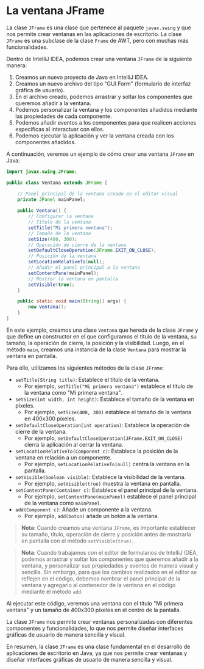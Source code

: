 # La ventana JFrame

La clase `JFrame` es una clase que pertenece al paquete `javax.swing` y que nos permite crear ventanas en las
aplicaciones de escritorio. La clase `JFrame` es una subclase de la clase `Frame` de AWT, pero con muchas más
funcionalidades.

Dentro de IntelliJ IDEA, podemos crear una ventana `JFrame` de la siguiente manera:

1. Creamos un nuevo proyecto de Java en IntelliJ IDEA.
2. Creamos un nuevo archivo del tipo "GUI Form" (formulario de interfaz gráfica de usuario).
3. En el archivo creado, podemos arrastrar y soltar los componentes que queremos añadir a la ventana.
4. Podemos personalizar la ventana y los componentes añadidos mediante las propiedades de cada componente.
5. Podemos añadir eventos a los componentes para que realicen acciones específicas al interactuar con ellos.
6. Podemos ejecutar la aplicación y ver la ventana creada con los componentes añadidos.

A continuación, veremos un ejemplo de cómo crear una ventana `JFrame` en Java:

```java
import javax.swing.JFrame;

public class Ventana extends JFrame {

    // Panel principal de la ventana creado en el editor visual
    private JPanel mainPanel;
    
    public Ventana() {
        // Configurar la ventana
        // Título de la ventana
        setTitle("Mi primera ventana");
        // Tamaño de la ventana
        setSize(400, 300);
        // Operación de cierre de la ventana
        setDefaultCloseOperation(JFrame.EXIT_ON_CLOSE);
        // Posición de la ventana
        setLocationRelativeTo(null);
        // Añadir el panel principal a la ventana
        setContentPane(mainPanel);
        // Mostrar la ventana en pantalla
        setVisible(true);
    }

    public static void main(String[] args) {
        new Ventana();
    }
}
```

En este ejemplo, creamos una clase `Ventana` que hereda de la clase `JFrame` y que define un constructor en el que
configuramos el título de la ventana, su tamaño, la operación de cierre, la posición y la visibilidad. Luego, en el
método `main`, creamos una instancia de la clase `Ventana` para mostrar la ventana en pantalla.

Para ello, utilizamos los siguientes métodos de la clase `JFrame`:

- `setTitle(String title)`: Establece el título de la ventana.
  - Por ejemplo, `setTitle("Mi primera ventana")` establece el título de la ventana como "Mi primera ventana".
- `setSize(int width, int height)`: Establece el tamaño de la ventana en píxeles.
    - Por ejemplo, `setSize(400, 300)` establece el tamaño de la ventana en 400x300 píxeles.
- `setDefaultCloseOperation(int operation)`: Establece la operación de cierre de la ventana.
  - Por ejemplo, `setDefaultCloseOperation(JFrame.EXIT_ON_CLOSE)` cierra la aplicación al cerrar la ventana.
- `setLocationRelativeTo(Component c)`: Establece la posición de la ventana en relación a un componente.
  - Por ejemplo, `setLocationRelativeTo(null)` centra la ventana en la pantalla.
- `setVisible(boolean visible)`: Establece la visibilidad de la ventana.
  - Por ejemplo, `setVisible(true)` muestra la ventana en pantalla.
- `setContentPane(Container c)`: Establece el panel principal de la ventana.
  - Por ejemplo, `setContentPane(mainPanel)` establece el panel principal de la ventana como `mainPanel`.
- `add(Component c)`: Añade un componente a la ventana.
  - Por ejemplo, `add(boton)` añade un botón a la ventana.

> **Nota**: Cuando creamos una ventana `JFrame`, es importante establecer su tamaño, título, operación de cierre y
> posición antes de mostrarla en pantalla con el método `setVisible(true)`.

> **Nota**: Cuando trabajamos con el editor de formularios de IntelliJ IDEA, podemos arrastrar y soltar los componentes
> que queremos añadir a la ventana, y personalizar sus propiedades y eventos de manera visual y sencilla. Sin embargo,
> para que los cambios realizados en el editor se reflejen en el código, debemos nombrar el panel principal de la
> ventana y agregarlo al contenedor de la ventana en el código mediante el método `add`.

Al ejecutar este código, veremos una ventana con el título "Mi primera ventana" y un tamaño de 400x300 píxeles en el
centro de la pantalla.

La clase `JFrame` nos permite crear ventanas personalizadas con diferentes componentes y funcionalidades, lo que nos
permite diseñar interfaces gráficas de usuario de manera sencilla y visual.

En resumen, la clase `JFrame` es una clase fundamental en el desarrollo de aplicaciones de escritorio en Java, ya que
nos permite crear ventanas y diseñar interfaces gráficas de usuario de manera sencilla y visual.